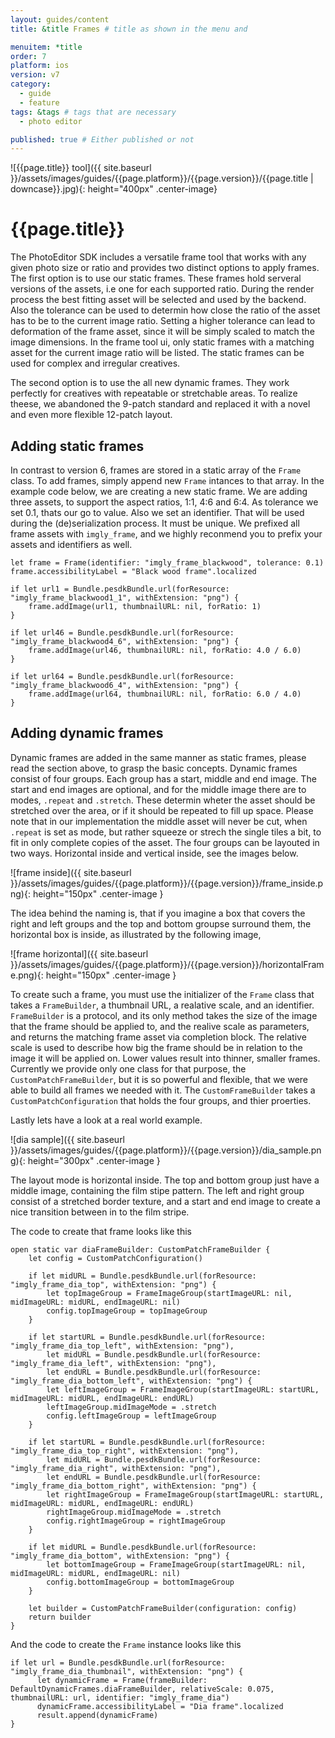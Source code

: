 ```yaml
---
layout: guides/content
title: &title Frames # title as shown in the menu and 

menuitem: *title
order: 7
platform: ios
version: v7
category: 
  - guide
  - feature
tags: &tags # tags that are necessary
  - photo editor 

published: true # Either published or not 
---
```


![{{page.title}} tool]({{ site.baseurl }}/assets/images/guides/{{page.platform}}/{{page.version}}/{{page.title | downcase}}.jpg){: height="400px" .center-image}

# {{page.title}}

The PhotoEditor SDK includes a versatile frame tool that works with any given photo size or ratio and provides two distinct options to apply frames. 
The first option is to use our static frames. These frames hold serveral versions of the assets, i.e one for each supported ratio. During the render process the 
best fitting asset will be selected and used by the backend. Also the tolerance can be used to determin how close the ratio of the asset has to be to the current image
ratio. Setting a higher tolerance can lead to deformation of the frame asset, since it will be simply scaled to match the image dimensions.
In the frame tool ui, only static frames with a matching asset for the current image ratio will be listed. The static frames can be used for complex and irregular creatives.

The second option is to use the all new dynamic frames. They work perfectly for creatives with repeatable or stretchable areas. To realize theese, we abandoned the 9-patch standard and replaced it with a novel and even more flexible 12-patch layout.

## Adding static frames

In contrast to version 6, frames are stored in a static array of the `Frame` class. To add frames, simply append new `Frame` intances to that array.
In the example code below, we are creating a new static frame. We are adding three assets, to support the aspect ratios, 1:1, 4:6 and 6:4.
As tolerance we set 0.1, thats our go to value. Also we set an identifier. That will be used during the (de)serialization process.
It must be unique. We prefixed all frame assets with `imgly_frame`, and we highly reconmend you to prefix your assets and identifiers as well. 

```
let frame = Frame(identifier: "imgly_frame_blackwood", tolerance: 0.1)
frame.accessibilityLabel = "Black wood frame".localized

if let url1 = Bundle.pesdkBundle.url(forResource: "imgly_frame_blackwood1_1", withExtension: "png") {
    frame.addImage(url1, thumbnailURL: nil, forRatio: 1)
}

if let url46 = Bundle.pesdkBundle.url(forResource: "imgly_frame_blackwood4_6", withExtension: "png") {
    frame.addImage(url46, thumbnailURL: nil, forRatio: 4.0 / 6.0)
}

if let url64 = Bundle.pesdkBundle.url(forResource: "imgly_frame_blackwood6_4", withExtension: "png") {
    frame.addImage(url64, thumbnailURL: nil, forRatio: 6.0 / 4.0)
}
``` 


## Adding dynamic frames

Dynamic frames are added in the same manner as static frames, please read the section above, to grasp the basic concepts.
Dynamic frames consist of four groups. Each group has a start, middle and end image. The start and end images are optional, 
and for the middle image there are to modes, `.repeat` and `.stretch`. These determin wheter the asset should be stretched over the area,
or if it should be repeated to fill up space. Please note that in our implementation the middle asset will never be cut, when `.repeat` is set 
as mode, but rather squeeze or strech the single tiles a bit, to fit in only complete copies of the asset. 
The four groups can be layouted in two ways. Horizontal inside and vertical inside, see the images below.


![frame inside]({{ site.baseurl }}/assets/images/guides/{{page.platform}}/{{page.version}}/frame_inside.png){: height="150px" .center-image }

The idea behind the naming is, that if you imagine a box that covers the right and left groups and the top and bottom groupse surround them,
the horizontal box is inside, as illustrated by the following image,

![frame horizontal]({{ site.baseurl }}/assets/images/guides/{{page.platform}}/{{page.version}}/horizontalFrame.png){: height="150px" .center-image }

To create such a frame, you must use the initializer of the `Frame` class that takes a `FrameBuilder`, a thumbnail URL, a realative scale, and 
 an identifier. `FrameBuilder` is a protocol, and its only method takes the size of the image that the frame should be applied to, and
 the realive scale as parameters, and returns the matching frame asset via completion block. The relative scale is used to describe how
 big the frame should be in relation to the image it will be applied on. Lower values result into thinner, smaller frames. Currently we provide only one
 class for that purpose, the `CustomPatchFrameBuilder`, but it is so powerful and flexible, that we were able to build all frames we needed with it.
 The `CustomFrameBuilder` takes a `CustomPatchConfiguration` that holds the four groups, and thier proerties.

Lastly lets have a look at a real world example.

![dia sample]({{ site.baseurl }}/assets/images/guides/{{page.platform}}/{{page.version}}/dia_sample.png){: height="300px" .center-image }

The layout mode is horizontal inside. The top and bottom group just have a middle image, containing the film stipe pattern.
The left and right group consist of a stretched border texture, and a start and end image to create a nice transition between in to the film stripe.

The code to create that frame looks like this

```
open static var diaFrameBuilder: CustomPatchFrameBuilder {
    let config = CustomPatchConfiguration()

    if let midURL = Bundle.pesdkBundle.url(forResource: "imgly_frame_dia_top", withExtension: "png") {
        let topImageGroup = FrameImageGroup(startImageURL: nil, midImageURL: midURL, endImageURL: nil)
        config.topImageGroup = topImageGroup
    }

    if let startURL = Bundle.pesdkBundle.url(forResource: "imgly_frame_dia_top_left", withExtension: "png"),
        let midURL = Bundle.pesdkBundle.url(forResource: "imgly_frame_dia_left", withExtension: "png"),
        let endURL = Bundle.pesdkBundle.url(forResource: "imgly_frame_dia_bottom_left", withExtension: "png") {
        let leftImageGroup = FrameImageGroup(startImageURL: startURL, midImageURL: midURL, endImageURL: endURL)
        leftImageGroup.midImageMode = .stretch
        config.leftImageGroup = leftImageGroup
    }

    if let startURL = Bundle.pesdkBundle.url(forResource: "imgly_frame_dia_top_right", withExtension: "png"),
        let midURL = Bundle.pesdkBundle.url(forResource: "imgly_frame_dia_right", withExtension: "png"),
        let endURL = Bundle.pesdkBundle.url(forResource: "imgly_frame_dia_bottom_right", withExtension: "png") {
        let rightImageGroup = FrameImageGroup(startImageURL: startURL, midImageURL: midURL, endImageURL: endURL)
        rightImageGroup.midImageMode = .stretch
        config.rightImageGroup = rightImageGroup
    }

    if let midURL = Bundle.pesdkBundle.url(forResource: "imgly_frame_dia_bottom", withExtension: "png") {
        let bottomImageGroup = FrameImageGroup(startImageURL: nil, midImageURL: midURL, endImageURL: nil)
        config.bottomImageGroup = bottomImageGroup
    }

    let builder = CustomPatchFrameBuilder(configuration: config)
    return builder
}
```

And the code to create the `Frame` instance looks like this

```
if let url = Bundle.pesdkBundle.url(forResource: "imgly_frame_dia_thumbnail", withExtension: "png") {
      let dynamicFrame = Frame(frameBuilder: DefaultDynamicFrames.diaFrameBuilder, relativeScale: 0.075, thumbnailURL: url, identifier: "imgly_frame_dia")
      dynamicFrame.accessibilityLabel = "Dia frame".localized
      result.append(dynamicFrame)
}
```